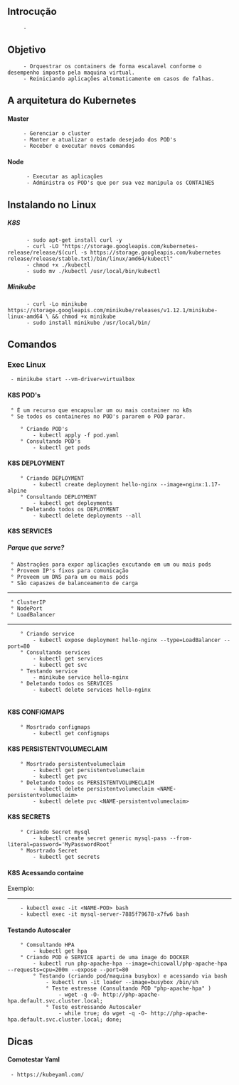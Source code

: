 ## Introcução
````
     - 

````

## Objetivo
````
     - Orquestrar os containers de forma escalavel conforme o desempenho imposto pela maquina virtual.
     - Reiniciando aplicações altomaticamente em casos de falhas.
````
##  A arquitetura do Kubernetes

#### Master
````
     - Gerenciar o cluster
     - Manter e atualizar o estado desejado dos POD's
     - Receber e executar novos comandos
````

#### Node
````
      - Executar as aplicações
      - Administra os POD's que por sua vez manipula os CONTAINES
````


## Instalando no Linux
##### K8S
````
      - sudo apt-get install curl -y
      - curl -LO "https://storage.googleapis.com/kubernetes-release/release/$(curl -s https://storage.googleapis.com/kubernetes             release/release/stable.txt)/bin/linux/amd64/kubectl"
      - chmod +x ./kubectl
      - sudo mv ./kubectl /usr/local/bin/kubectl
````

##### Minikube
````
      - curl -Lo minikube https://storage.googleapis.com/minikube/releases/v1.12.1/minikube-linux-amd64 \ && chmod +x minikube
      - sudo install minikube /usr/local/bin/
````

## Comandos
### Exec Linux
     - minikube start --vm-driver=virtualbox
#### K8S POD's
     ° É um recurso que encapsular um ou mais container no k8s
     ° Se todos os containeres no POD's pararem o POD parar.
````
    ° Criando POD's
        - kubectl apply -f pod.yaml
    ° Consultando POD's
        - kubectl get pods
````
#### K8S DEPLOYMENT
````
    ° Criando DEPLOYMENT
        - kubectl create deployment hello-nginx --image=nginx:1.17-alpine
    ° Consultando DEPLOYMENT
        - kubectl get deployments
    ° Deletando todos os DEPLOYMENT
        - kubectl delete deployments --all
````
#### K8S SERVICES
##### Parque que serve?

     ° Abstrações para expor aplicações excutando em um ou mais pods
     ° Proveem IP's fixos para comunicação
     ° Proveem um DNS para um ou mais pods
     ° São capaszes de balanceamento de carga
----------------------------------------------------

     ° ClusterIP
     ° NodePort
     ° LoadBalancer
----------------------------------------------------

````
    ° Criando service
        - kubectl expose deployment hello-nginx --type=LoadBalancer --port=80
    ° Consultando services
        - kubectl get services
        - kubectl get svc
    ° Testando service
        - minikube service hello-nginx
    ° Deletando todos os SERVICES
        - kubectl delete services hello-nginx
   
````
#### K8S CONFIGMAPS
````
    ° Mosrtrado configmaps
        - kubectl get configmaps
````
#### K8S PERSISTENTVOLUMECLAIM
````
    ° Mosrtrado persistentvolumeclaim
        - kubectl get persistentvolumeclaim
        - kubectl get pvc
    ° Deletando todos os PERSISTENTVOLUMECLAIM
        - kubectl delete persistentvolumeclaim <NAME-persistentvolumeclaim>
        - kubectl delete pvc <NAME-persistentvolumeclaim>
````
#### K8S SECRETS
````
    ° Criando Secret mysql
        - kubectl create secret generic mysql-pass --from-literal=password='MyPasswordRoot'
    ° Mosrtrado Secret
        - kubectl get secrets
````
#### K8S Acessando containe
Exemplo:
____________________________
```` 
    - kubectl exec -it <NAME-POD> bash
    - kubectl exec -it mysql-server-7885f79678-x7fw6 bash
````

#### Testando Autoscaler
```` 
    ° Comsultando HPA
        - kubectl get hpa
    ° Criando POD e SERVICE aparti de uma image do DOCKER
        - kubectl run php-apache-hpa --image=chicowall/php-apache-hpa --requests=cpu=200m --expose --port=80
        ° Testando (criando pod/maquina busybox) e acessando via bash
            - kubectl run -it loader --image=busybox /bin/sh
            ° Teste estresse (Consultando POD "php-apache-hpa" )
                - wget -q -O- http://php-apache-hpa.default.svc.cluster.local;
            ° Teste estressando Autoscaler
                - while true; do wget -q -O- http://php-apache-hpa.default.svc.cluster.local; done;
```` 

## Dicas
#### Comotestar Yaml
     - https://kubeyaml.com/
